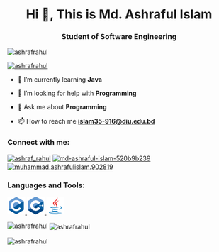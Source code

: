 <h1 align="center">Hi 👋, This is Md. Ashraful Islam</h1>
<h3 align="center">Student of Software Engineering</h3>

<p align="left"> <img src="https://komarev.com/ghpvc/?username=ashrafrahul&label=Profile%20views&color=0e75b6&style=flat" alt="ashrafrahul" /> </p>

<p align="left"> <a href="https://github.com/ryo-ma/github-profile-trophy"><img src="https://github-profile-trophy.vercel.app/?username=ashrafrahul" alt="ashrafrahul" /></a> </p>

- 🌱 I’m currently learning **Java**

- 🤝 I’m looking for help with **Programming**

- 💬 Ask me about **Programming**

- 📫 How to reach me **islam35-916@diu.edu.bd**

<h3 align="left">Connect with me:</h3>
<p align="left">
<a href="https://twitter.com/ashraf_rahul" target="blank"><img align="center" src="https://raw.githubusercontent.com/rahuldkjain/github-profile-readme-generator/master/src/images/icons/Social/twitter.svg" alt="ashraf_rahul" height="30" width="40" /></a>
<a href="https://linkedin.com/in/md-ashraful-islam-520b9b239" target="blank"><img align="center" src="https://raw.githubusercontent.com/rahuldkjain/github-profile-readme-generator/master/src/images/icons/Social/linked-in-alt.svg" alt="md-ashraful-islam-520b9b239" height="30" width="40" /></a>
<a href="https://fb.com/muhammad.ashrafulislam.902819" target="blank"><img align="center" src="https://raw.githubusercontent.com/rahuldkjain/github-profile-readme-generator/master/src/images/icons/Social/facebook.svg" alt="muhammad.ashrafulislam.902819" height="30" width="40" /></a>
</p>

<h3 align="left">Languages and Tools:</h3>
<p align="left"> <a href="https://www.cprogramming.com/" target="_blank" rel="noreferrer"> <img src="https://raw.githubusercontent.com/devicons/devicon/master/icons/c/c-original.svg" alt="c" width="40" height="40"/> </a> <a href="https://www.w3schools.com/cpp/" target="_blank" rel="noreferrer"> <img src="https://raw.githubusercontent.com/devicons/devicon/master/icons/cplusplus/cplusplus-original.svg" alt="cplusplus" width="40" height="40"/> </a> <a href="https://www.java.com" target="_blank" rel="noreferrer"> <img src="https://raw.githubusercontent.com/devicons/devicon/master/icons/java/java-original.svg" alt="java" width="40" height="40"/> </a> </p>

<p><img align="left" src="https://github-readme-stats.vercel.app/api/top-langs?username=ashrafrahul&show_icons=true&locale=en&layout=compact" alt="ashrafrahul" /></p>

<p>&nbsp;<img align="center" src="https://github-readme-stats.vercel.app/api?username=ashrafrahul&show_icons=true&locale=en" alt="ashrafrahul" /></p>

<p><img align="center" src="https://github-readme-streak-stats.herokuapp.com/?user=ashrafrahul&" alt="ashrafrahul" /></p>
